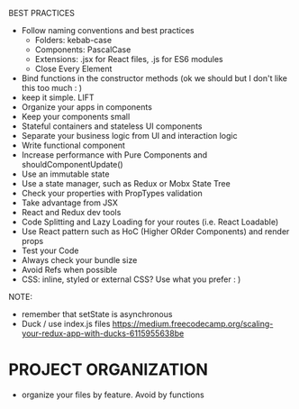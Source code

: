 BEST PRACTICES
* Follow naming conventions and best practices
    * Folders: kebab-case
    * Components: PascalCase
    * Extensions: .jsx for React files, .js for ES6 modules
    * Close Every Element <br />
* Bind functions in the constructor methods (ok we should but I don't like this too much : )
* keep it simple. LIFT
* Organize your apps in components
* Keep your components small
* Stateful containers and stateless UI components
* Separate your business logic from UI and interaction logic
* Write functional component
* Increase performance with Pure Components and shouldComponentUpdate()
* Use an immutable state
* Use a state manager, such as Redux or Mobx State Tree
* Check your properties with PropTypes validation
* Take advantage from JSX
* React and Redux dev tools
* Code Splitting and Lazy Loading for your routes (i.e. React Loadable)
* Use React pattern such as HoC (Higher ORder Components) and render props
* Test your Code
* Always check your bundle size
* Avoid Refs when possible
* CSS: inline, styled or external CSS? Use what you prefer : )

NOTE:
* remember that setState is asynchronous
* Duck / use index.js files
https://medium.freecodecamp.org/scaling-your-redux-app-with-ducks-6115955638be

# PROJECT ORGANIZATION
* organize your files by feature. Avoid by functions

